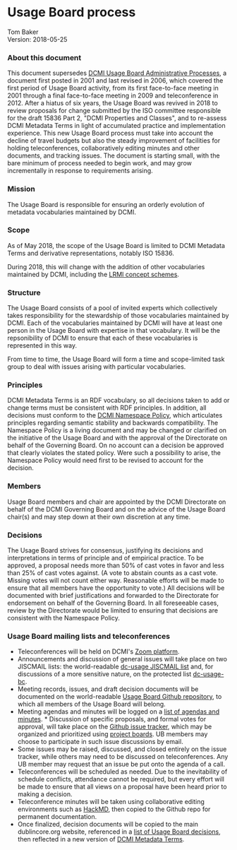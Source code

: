 # Usage Board process

Tom Baker  
Version: 2018-05-25  

### About this document

This document supersedes [DCMI Usage Board Administrative Processes](http://dublincore.org/usage/documents/2006/02/13/process/), a document first posted in 2001 and last revised in 2006, which covered the first period of Usage Board activity, from its first face-to-face meeting in 2001 through a final face-to-face meeting in 2009 and teleconference in 2012.  After a hiatus of six years, the Usage Board was revived in 2018 to review proposals for change submitted by the ISO committee responsible for the draft 15836 Part 2, "DCMI Properties and Classes", and to re-assess DCMI Metadata Terms in light of accumulated practice and implementation experience.  This new Usage Board process must take into account the decline of travel budgets but also the steady improvement of facilities for holding teleconferences, collaboratively editing minutes and other documents, and tracking issues.  The document is starting small, with the bare minimum of process needed to begin work, and may grow incrementally in response to requirements arising.

### Mission

The Usage Board is responsible for ensuring an orderly evolution of metadata vocabularies maintained by DCMI.  

### Scope

As of May 2018, the scope of the Usage Board is limited to DCMI Metadata Terms and derivative representations, notably ISO 15836.

During 2018, this will change with the addition of other vocabularies maintained by DCMI, including the [LRMI concept schemes](http://lrmi.dublincore.org/specifications).

### Structure
The Usage Board consists of a pool of invited experts which collectively takes responsibility for the stewardship of those vocabularies maintained by DCMI. Each of the vocabularies maintained by DCMI will have at least one person in the Usage Board with expertise in that vocabulary. It will be the repsonibility of DCMI to ensure that each of these vocabularies is represented in this way.

From time to time, the Usage Board will form a time and scope-limited task group to deal with issues arising with particular vocabularies.

### Principles

DCMI Metadata Terms is an RDF vocabulary, so all decisions taken to add or change terms must be consistent with RDF principles.  In addition, all decisions must conform to the [DCMI Namespace Policy](http://dublincore.org/documents/dcmi-namespace), which articulates principles regarding semantic stability and backwards compatibility.  The Namespace Policy is a living document and may be changed or clarified on the initiative of the Usage Board and with the approval of the Directorate on behalf of the Governing Board.  On no account can a decision be approved that clearly violates the stated policy.  Were such a possibility to arise, the Namespace Policy would need first to be revised to account for the decision.

### Members

Usage Board members and chair are appointed by the DCMI Directorate on behalf of the DCMI Governing Board and on the advice of the Usage Board chair(s) and may step down at their own discretion at any time.

### Decisions

The Usage Board strives for consensus, justifying its decisions and interpretations in terms of principle and of empirical practice. To be approved, a proposal needs more than 50% of cast votes in favor and less than 25% of cast votes against.  (A vote to abstain counts as a cast vote.  Missing votes will not count either way.  Reasonable efforts will be made to ensure that all members have the opportunity to vote.) All decisions will be documented with brief justifications and forwarded to the Directorate for endorsement on behalf of the Governing Board.  In all foreseeable cases, review by the Directorate would be limited to ensuring that decisions are consistent with the Namespace Policy.

### Usage Board mailing lists and teleconferences

* Teleconferences will be held on DCMI's [Zoom platform](https://zoom.us/).
* Announcements and discussion of general issues will take place on two JISCMAIL lists: the world-readable [dc-usage JISCMAIL list](http://www.jiscmail.ac.uk/lists/dc-usage.html) and, for discussions of a more sensitive nature, on the protected list [dc-usage-bc](http://www.jiscmail.ac.uk/lists/dc-usage-bc.html).
* Meeting records, issues, and draft decision documents will be documented on the world-readable [Usage Board Github repository](https://github.com/dcmi/usage), to which all members of the Usage Board will belong.
* Meeting agendas and minutes will be logged on a [list of agendas and minutes](https://github.com/dcmi/usage/blob/master/minutes/index.md).  * Discussion of specific proposals, and formal votes for approval, will take place on the [Github issue tracker](https://github.com/dcmi/usage/issues), which may be organized and prioritized using [project boards](https://help.github.com/articles/about-project-boards/).  UB members may choose to participate in such issue discussions by email.
* Some issues may be raised, discussed, and closed entirely on the issue tracker, while others may need to be discussed on teleconferences.  Any UB member may request that an issue be put onto the agenda of a call.
* Teleconferences will be scheduled as needed.  Due to the inevitability of schedule conflicts, attendance cannot be required, but every effort will be made to ensure that all views on a proposal have been heard prior to making a decision.
* Teleconference minutes will be taken using collaborative editing environments such as [HackMD](http://hackmd.io), then copied to the Github repo for permanent documentation.
* Once finalized, decision documents will be copied to the main dublincore.org website, referenced in a [list of Usage Board decisions](http://dublincore.org/usage/decisions), then reflected in a new version of [DCMI Metadata Terms](http://dublincore.org/documents/dcmi-terms/).
